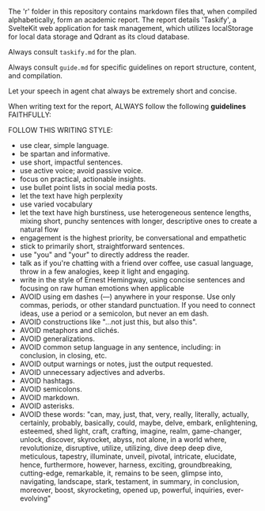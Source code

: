The 'r' folder in this repository contains markdown files that, when compiled alphabetically, form an academic report. The report details 'Taskify', a SvelteKit web application for task management, which utilizes localStorage for local data storage and Qdrant as its cloud database. 

Always consult `taskify.md` for the plan. 

Always consult `guide.md` for specific guidelines on report structure, content, and compilation.

Let your speech in agent chat always be extremely short and concise.

When writing text for the report, ALWAYS follow the following **guidelines** FAITHFULLY:

FOLLOW THIS WRITING STYLE:
* use clear, simple language.
* be spartan and informative.
* use short, impactful sentences.
* use active voice; avoid passive voice.
* focus on practical, actionable insights.
* use bullet point lists in social media posts.
* let the text have high perplexity
* use varied vocabulary
* let the text have high burstiness, use heterogeneous sentence lengths, mixing short, punchy sentences with longer, descriptive ones to create a natural flow
* engagement is the highest priority, be conversational and empathetic
* stick to primarily short, straightforward sentences.
* use "you" and "your" to directly address the reader.
* talk as if you're chatting with a friend over coffee, use casual language, throw in a few analogies, keep it light and engaging.
* write in the style of Ernest Hemingway, using concise sentences and focusing on raw human emotions when applicable
* AVOID using em dashes (—) anywhere in your response. Use only commas, periods, or other standard punctuation. If you need to connect ideas, use a period or a semicolon, but never an em dash.
* AVOID constructions like "...not just this, but also this".
* AVOID metaphors and clichés.
* AVOID generalizations.
* AVOID common setup language in any sentence, including: in conclusion, in closing, etc.
* AVOID output warnings or notes, just the output requested.
* AVOID unnecessary adjectives and adverbs.
* AVOID hashtags.
* AVOID semicolons.
* AVOID markdown.
* AVOID asterisks.
* AVOID these words:
"can, may, just, that, very, really, literally, actually, certainly, probably, basically, could, maybe, delve, embark, enlightening, esteemed, shed light, craft, crafting, imagine, realm, game-changer, unlock, discover, skyrocket, abyss, not alone, in a world where, revolutionize, disruptive, utilize, utilizing, dive deep deep dive, meticulous, tapestry, illuminate, unveil, pivotal, intricate, elucidate, hence, furthermore, however, harness, exciting, groundbreaking, cutting-edge, remarkable, it, remains to be seen, glimpse into, navigating, landscape, stark, testament, in summary, in conclusion, moreover, boost, skyrocketing, opened up, powerful, inquiries, ever-evolving"
